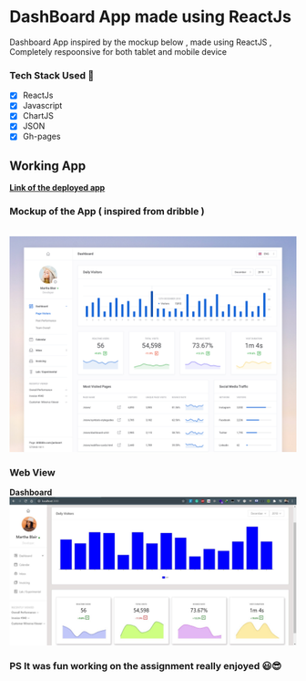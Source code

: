 # DashBoard App made using ReactJs 

Dashboard App inspired by the mockup below , made using ReactJS , Completely respoonsive for both tablet and mobile device

### Tech Stack Used :muscle:
- [x] ReactJs 
- [x] Javascript
- [x] ChartJS
- [x] JSON
- [x] Gh-pages

## Working App
<a href="https://avijeetpandey.github.io/dashboard"> **Link of the deployed app** </a>  

### Mockup of the App ( inspired from dribble )
<br>
<img src="./design/web_dashboard.png"  />

### Web View 
**Dashboard**<br>
<img src="./screenshots/home.jpg" />
<br>

### PS It was fun working on the assignment really enjoyed 😃😎